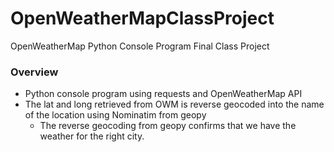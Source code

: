 # OpenWeatherMapClassProject
OpenWeatherMap Python Console Program Final Class Project

### Overview
- Python console program using requests and OpenWeatherMap API
- The lat and long retrieved from OWM is reverse geocoded into the name of the location using Nominatim from geopy
    * The reverse geocoding from geopy confirms that we have the weather for the right city.
